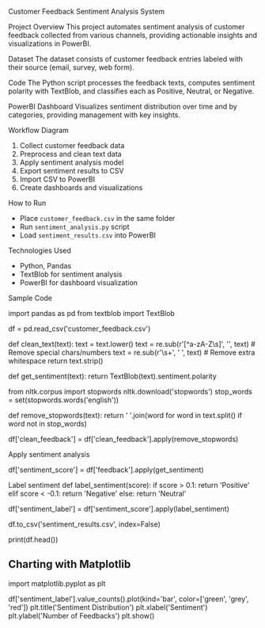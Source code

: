 Customer Feedback Sentiment Analysis System

Project Overview
This project automates sentiment analysis of customer feedback collected from various channels, providing actionable insights and visualizations in PowerBI.

Dataset
The dataset consists of customer feedback entries labeled with their source (email, survey, web form).

Code
The Python script processes the feedback texts, computes sentiment polarity with TextBlob, and classifies each as Positive, Neutral, or Negative.

PowerBI Dashboard
Visualizes sentiment distribution over time and by categories, providing management with key insights.

 Workflow Diagram
1. Collect customer feedback data
2. Preprocess and clean text data
3. Apply sentiment analysis model
4. Export sentiment results to CSV
5. Import CSV to PowerBI
6. Create dashboards and visualizations

How to Run
- Place `customer_feedback.csv` in the same folder
- Run `sentiment_analysis.py` script
- Load `sentiment_results.csv` into PowerBI

Technologies Used
- Python, Pandas
- TextBlob for sentiment analysis
- PowerBI for dashboard visualization

Sample Code

import pandas as pd
from textblob import TextBlob

df = pd.read_csv('customer_feedback.csv')

def clean_text(text):
    text = text.lower()
    text = re.sub(r'[^a-zA-Z\s]', '', text)  # Remove special chars/numbers
    text = re.sub(r'\s+', ' ', text)  # Remove extra whitespace
    return text.strip()

def get_sentiment(text):
return TextBlob(text).sentiment.polarity

from nltk.corpus import stopwords
nltk.download('stopwords')
stop_words = set(stopwords.words('english'))

def remove_stopwords(text):
    return ' '.join(word for word in text.split() if word not in stop_words)

df['clean_feedback'] = df['clean_feedback'].apply(remove_stopwords)


Apply sentiment analysis


df['sentiment_score'] = df['feedback'].apply(get_sentiment)

Label sentiment
def label_sentiment(score):
if score > 0.1:
return 'Positive'
elif score < -0.1:
return 'Negative'
else:
return 'Neutral'

df['sentiment_label'] = df['sentiment_score'].apply(label_sentiment)

df.to_csv('sentiment_results.csv', index=False)

print(df.head())

## Charting with Matplotlib

import matplotlib.pyplot as plt

df['sentiment_label'].value_counts().plot(kind='bar', color=['green', 'grey', 'red'])
plt.title('Sentiment Distribution')
plt.xlabel('Sentiment')
plt.ylabel('Number of Feedbacks')
plt.show()









